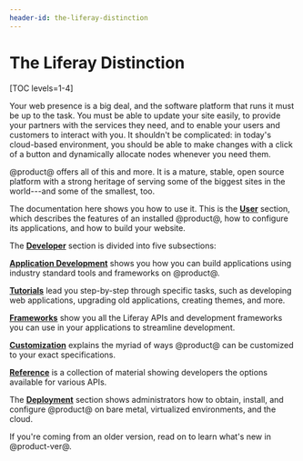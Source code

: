 ```yaml
---
header-id: the-liferay-distinction
---
```


# The Liferay Distinction

[TOC levels=1-4]

Your web presence is a big deal, and the software platform that runs it must be
up to the task. You must be able to update your site easily, to provide your
partners with the services they need, and to enable your users and customers to
interact with you. It shouldn't be complicated: in today's cloud-based
environment, you should be able to make changes with a click of a button and
dynamically allocate nodes whenever you need them. 

@product@ offers all of this and more. It is a mature, stable, open source
platform with a strong heritage of serving some of the biggest sites in the
world---and some of the smallest, too. 

The documentation here shows you how to use it. This is the
[**User**](/docs/7-2/user) section,
which describes the features of an installed @product@, how to configure its
applications, and how to build your website. 

The [**Developer**](/docs/7-2/dev) section is divided into five subsections: 

[**Application Development**](/docs/7-2/appdev) shows you how you can build applications using
industry standard tools and frameworks on @product@. 

[**Tutorials**](/docs/7-2/tutorials) lead you step-by-step through specific tasks, such as developing
web applications, upgrading old applications, creating themes, and more. 

[**Frameworks**](/docs/7-2/frameworks) show you all the Liferay APIs and development frameworks you can
use in your applications to streamline development. 

[**Customization**](/docs/7-2/customization) explains the myriad of ways @product@ can be customized to
your exact specifications. 

[**Reference**](/docs/7-2/reference) is a collection of material showing developers the options
available for various APIs. 

The [**Deployment**](/docs/7-2/deploy) section shows administrators how to obtain, install, and
configure @product@ on bare metal, virtualized environments, and the cloud. 

If you're coming from an older version, read on to learn what's new in
@product-ver@. 
